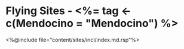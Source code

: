 # Flying Sites - <%= tag <- c(Mendocino = "Mendocino") %>

<%@include file="content/sites/incl/index.md.rsp"%>
